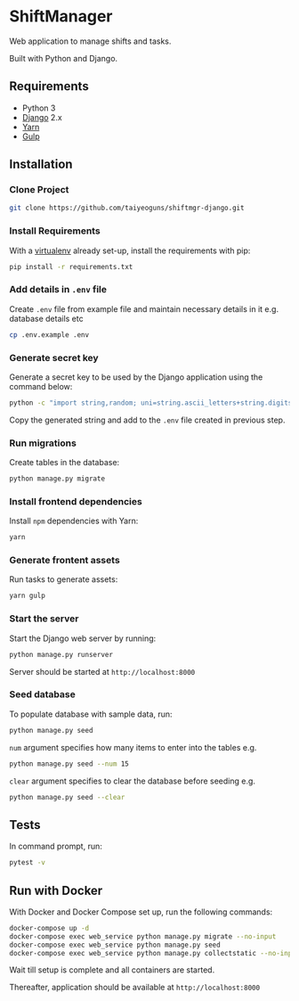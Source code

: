 # ShiftManager

Web application to manage shifts and tasks.

Built with Python and Django.

## Requirements

- Python 3
- [Django](https://www.djangoproject.com/) 2.x
- [Yarn](https://yarnpkg.com/lang/en/)
- [Gulp](https://gulpjs.com/)

## Installation

### Clone Project

```sh
git clone https://github.com/taiyeoguns/shiftmgr-django.git
```

### Install Requirements

With a [virtualenv](https://virtualenv.pypa.io/) already set-up, install the requirements with pip:

```sh
pip install -r requirements.txt
```

### Add details in `.env` file

Create `.env` file from example file and maintain necessary details in it e.g. database details etc

```sh
cp .env.example .env
```

### Generate secret key

Generate a secret key to be used by the Django application using the command below:

```sh
python -c "import string,random; uni=string.ascii_letters+string.digits+string.punctuation; print(repr(''.join([random.SystemRandom().choice(uni) for i in range(random.randint(45,50))])))"
```

Copy the generated string and add to the `.env` file created in previous step.

### Run migrations

Create tables in the database:

```sh
python manage.py migrate
```

### Install frontend dependencies

Install `npm` dependencies with Yarn:

```sh
yarn
```

### Generate frontent assets

Run tasks to generate assets:

```sh
yarn gulp
```

### Start the server

Start the Django web server by running:

```sh
python manage.py runserver
```

Server should be started at `http://localhost:8000`

### Seed database

To populate database with sample data, run:

```sh
python manage.py seed
```

`num` argument specifies how many items to enter into the tables e.g.

```sh
python manage.py seed --num 15
```

`clear` argument specifies to clear the database before seeding e.g.

```sh
python manage.py seed --clear
```

## Tests

In command prompt, run:

```sh
pytest -v
```

## Run with Docker

With Docker and Docker Compose set up, run the following commands:

```sh
docker-compose up -d
docker-compose exec web_service python manage.py migrate --no-input
docker-compose exec web_service python manage.py seed
docker-compose exec web_service python manage.py collectstatic --no-input
```

Wait till setup is complete and all containers are started.

Thereafter, application should be available at `http://localhost:8000`
